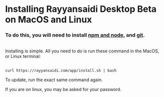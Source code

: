 # Installing Rayyansaidi Desktop Beta on MacOS and Linux

### To do this, you will need to install [npm and node](https://nodejs.org/en/), and [git](https://git-scm.com/downloads).

<br>
Installing is simple. All you need to do is run these command in the MacOS, or Linux terminal:
<br><br>
<pre><code>curl https://rayyansaidi.com/app/install.sh | bash</code></pre>

To update, run the exact same command again.

If you are on linux, you may be asked for your password.

